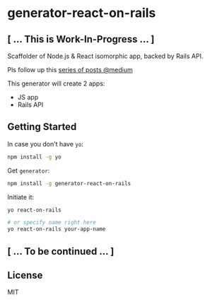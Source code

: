 # generator-react-on-rails

## [ ... This is Work-In-Progress ... ]

Scaffolder of Node.js & React isomorphic app, backed by Rails API.

Pls follow up this [series of posts @medium](https://medium.com/@alexfedoseev/isomorphic-react-with-rails-part-i-440754e82a59)

This generator will create 2 apps:

* JS app
* Rails API

## Getting Started

In case you don't have `yo`:

```bash
npm install -g yo
```

Get `generator`:

```bash
npm install -g generator-react-on-rails
```

Initiate it:

```bash
yo react-on-rails

# or specify name right here
yo react-on-rails your-app-name
```

## [ ... To be continued ... ]


## License

MIT
